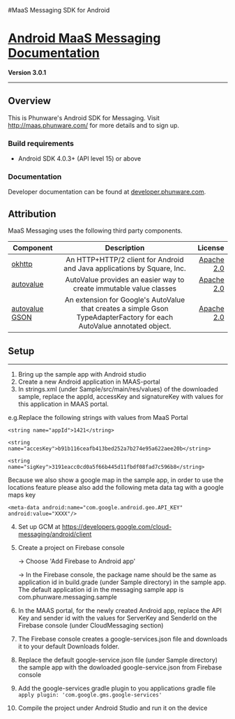 #MaaS Messaging SDK for Android

[Android MaaS Messaging Documentation](http://phunware.github.io/maas-messaging-android-sdk/)
=======
**Version 3.0.1**
________________


## Overview
This is Phunware's Android SDK for Messaging. Visit http://maas.phunware.com/ for more details and to sign up.

### Build requirements
* Android SDK 4.0.3+ (API level 15) or above

### Documentation

Developer documentation can be found at
[developer.phunware.com](https://developer.phunware.com/pages/viewpage.action?pageId=3409274).

Attribution
-----------
MaaS Messaging uses the following third party components.

| Component     | Description   | License  |
| ------------- |:-------------:| -----:|
| [okhttp](https://github.com/square/okhttp)        | An HTTP+HTTP/2 client for Android and Java applications by Square, Inc. | [Apache 2.0](https://github.com/square/okhttp/blob/master/LICENSE.txt) |
| [autovalue](https://github.com/google/auto/tree/master/value)        | AutoValue provides an easier way to create immutable value classes | [Apache 2.0](https://github.com/google/auto/blob/master/LICENSE.txt) |
| [autovalue GSON](https://github.com/rharter/auto-value-gson)        | An extension for Google's AutoValue that creates a simple Gson TypeAdapterFactory for each AutoValue annotated object. | [Apache 2.0](https://github.com/rharter/auto-value-gson/blob/master/LICENSE.txt) |

## Setup
-------
1. Bring up the sample app with Android studio
2. Create a new Android application in MAAS-portal
3. In strings.xml (under Sample/src/main/res/values) of the downloaded sample, replace the appId, accessKey and signatureKey with values for this application in MAAS portal.

  e.g.Replace the following strings with values from MaaS Portal

  `<string name="appId">1421</string>`

  `<string name="accesKey">b91b116ceafb413bed252a7b274e95a622aee20b</string>`

  `<string name="sigKey">3191eacc0cd0a5f66b445d11fbdf08fad7c596b8</string>`

  Because we also show a google map in the sample app, in order to use the locations feature please also add the following meta data tag with a google maps key

  `<meta-data android:name="com.google.android.geo.API_KEY" android:value="XXXX"/>`

4. Set up GCM at https://developers.google.com/cloud-messaging/android/client
5. Create a project on Firebase console

    -> Choose 'Add Firebase to Android app'

    -> In the Firebase console, the package name should be the same as application id in build.grade (under Sample directory) in the sample app. The default application id in the messaging sample app is com.phunware.messaging.sample
6. In the MAAS portal, for the newly created Android app, replace the API Key and sender id with the values for ServerKey and SenderId on the Firebase console (under CloudMessaging section)
7. The Firebase console creates a google-services.json file and downloads it to your default Downloads folder.
8. Replace the default google-service.json file (under Sample directory) the sample app with the dowloaded google-service.json from Firebase console
9. Add the google-services gradle plugin to you applications gradle file
  `apply plugin: 'com.google.gms.google-services'`
10. Compile the project under Android Studio and run it on the device
